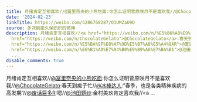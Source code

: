 ```yaml
---
title: 月绪肯定互相喜欢//@冨里奈央的小熊吃面:你怎么证明菅原咲月不是喜欢我//@ChocolateGelato:春天到痴子忙//@冰棒达人:“春季，也是各类精神疾病的高发期”//@废话...
date: '2024-02-23'
linkTitle: https://weibo.com/5286768287/O1UMZaU9D
source: 多次婉拒久保织织的微博
description: 月绪肯定互相喜欢//<a href="https://weibo.com/n/%E5%86%A8%E9%87%8C%E5%A5%88%E5%A4%AE%E7%9A%84%E5%B0%8F%E7%86%8A%E5%90%83%E9%9D%A2">@冨里奈央的小熊吃面</a>:你怎么证明菅原咲月不是喜欢我//<a
  href="https://weibo.com/n/ChocolateGelato">@ChocolateGelato</a>:春天到痴子忙//<a href="https://weibo.com/n/%E5%86%B0%E6%A3%92%E8%BE%BE%E4%BA%BA">@冰棒达人</a>:“春季，也是各类精神疾病的高发期”//<a
  href="https://weibo.com/n/%E5%BA%9F%E8%AF%9D%E5%B7%A8%E5%A4%9AR">@废话巨多R</a>:嗯//<a
  href="https://weibo.com/n/%E6%B1%A0%E7%94%B0%E9%B9%A6%E7%BA%B1">@池田鹦纱</a>:金村美玖肯定喜欢我//<a
  ...
disable_comments: true
---
```

月绪肯定互相喜欢//<a href="https://weibo.com/n/%E5%86%A8%E9%87%8C%E5%A5%88%E5%A4%AE%E7%9A%84%E5%B0%8F%E7%86%8A%E5%90%83%E9%9D%A2">@冨里奈央的小熊吃面</a>:你怎么证明菅原咲月不是喜欢我//<a href="https://weibo.com/n/ChocolateGelato">@ChocolateGelato</a>:春天到痴子忙//<a href="https://weibo.com/n/%E5%86%B0%E6%A3%92%E8%BE%BE%E4%BA%BA">@冰棒达人</a>:“春季，也是各类精神疾病的高发期”//<a href="https://weibo.com/n/%E5%BA%9F%E8%AF%9D%E5%B7%A8%E5%A4%9AR">@废话巨多R</a>:嗯//<a href="https://weibo.com/n/%E6%B1%A0%E7%94%B0%E9%B9%A6%E7%BA%B1">@池田鹦纱</a>:金村美玖肯定喜欢我//<a ...